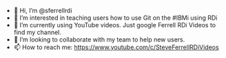 - 👋 Hi, I’m @sferrellrdi
- 👀 I’m interested in teaching users how to use Git on the #IBMi using RDi
- 🌱 I’m currently using YouTube videos. Just google Ferrell RDi Videos to find my channel.
- 💞️ I’m looking to collaborate with my team to help new users.
- 📫 How to reach me: https://www.youtube.com/c/SteveFerrellRDiVideos

<!---
sferrellrdi/sferrellrdi is a ✨ special ✨ repository because its `README.md` (this file) appears on your GitHub profile.
You can click the Preview link to take a look at your changes.
--->
